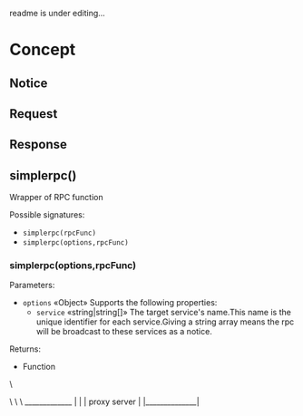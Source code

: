 
readme is under editing...

 # Concept
## Notice
## Request
## Response

## simplerpc()
Wrapper of RPC function

Possible signatures:
* <code>simplerpc(rpcFunc)</code>
* <code>simplerpc(options,rpcFunc)</code>

### simplerpc(options,rpcFunc)
Parameters:
* <code>options</code> <span class="method-type">&laquo;Object&raquo;</span> Supports the following properties:
    * <code>service</code> <span class="method-type">&laquo;string|string[]&raquo;</span> The target service's name.This name is the unique identifier for each service.Giving a string array means the rpc will be broadcast to these services as a notice.

Returns:
* Function


\\ 

 \\ 
  \\ 
   \\ _____________
   |              |
   | proxy server |
   |______________|
